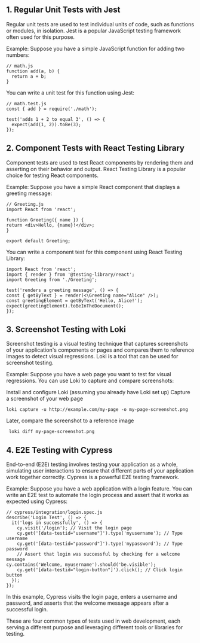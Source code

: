 ## 1. Regular Unit Tests with Jest

Regular unit tests are used to test individual units of code, such as functions or modules, in isolation. Jest is a popular JavaScript testing framework often used for this purpose.

Example:
Suppose you have a simple JavaScript function for adding two numbers:
```
// math.js
function add(a, b) {
  return a + b;
}
```
You can write a unit test for this function using Jest:
```
// math.test.js
const { add } = require('./math');

test('adds 1 + 2 to equal 3', () => {
  expect(add(1, 2)).toBe(3);
});
```
## 2. Component Tests with React Testing Library

Component tests are used to test React components by rendering them and asserting on their behavior and output. React Testing Library is a popular choice for testing React components.

Example:
Suppose you have a simple React component that displays a greeting message:

```
// Greeting.js
import React from 'react';

function Greeting({ name }) {
return <div>Hello, {name}!</div>;
}

export default Greeting;
```

You can write a component test for this component using React Testing Library:

```
import React from 'react';
import { render } from '@testing-library/react';
import Greeting from './Greeting';

test('renders a greeting message', () => {
const { getByText } = render(<\Greeting name="Alice" />);
const greetingElement = getByText('Hello, Alice!');
expect(greetingElement).toBeInTheDocument();
});
```

## 3. Screenshot Testing with Loki

Screenshot testing is a visual testing technique that captures screenshots of your application's components or pages and compares them to reference images to detect visual regressions. Loki is a tool that can be used for screenshot testing.

Example:
Suppose you have a web page you want to test for visual regressions. You can use Loki to capture and compare screenshots:

Install and configure Loki (assuming you already have Loki set up)
Capture a screenshot of your web page

```
loki capture -u http://example.com/my-page -o my-page-screenshot.png
```


Later, compare the screenshot to a reference image

```
 loki diff my-page-screenshot.png 
 ```


## 4. E2E Testing with Cypress

End-to-end (E2E) testing involves testing your application as a whole, simulating user interactions to ensure that different parts of your application work together correctly. Cypress is a powerful E2E testing framework.

Example:
Suppose you have a web application with a login feature. You can write an E2E test to automate the login process and assert that it works as expected using Cypress:

```
// cypress/integration/login.spec.js
describe('Login Test', () => {
  it('logs in successfully', () => {
    cy.visit('/login'); // Visit the login page
    cy.get('[data-testid="username"]').type('myusername'); // Type username
    cy.get('[data-testid="password"]').type('mypassword'); // Type password
    // Assert that login was successful by checking for a welcome message
cy.contains('Welcome, myusername').should('be.visible');
    cy.get('[data-testid="login-button"]').click(); // Click login button
  });
});
```



In this example, Cypress visits the login page, enters a username and password, and asserts that the welcome message appears after a successful login.

These are four common types of tests used in web development, each serving a different purpose and leveraging different tools or libraries for testing.
